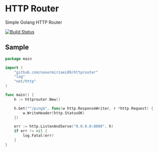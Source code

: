 # HTTP Router
Simple Golang HTTP Router

[![Build Status](https://travis-ci.org/nasermirzaei89/httprouter.svg?branch=master)](https://travis-ci.org/nasermirzaei89/httprouter)


## Sample
```go
package main

import (
	"github.com/nasermirzaei89/httprouter"
	"log"
	"net/http"
)

func main() {
	h := httprouter.New()

	h.Get("^/ping$", func(w http.ResponseWriter, r *http.Request) {
		w.WriteHeader(http.StatusOK)
	})

	err := http.ListenAndServe("0.0.0.0:8080", h)
	if err != nil {
		log.Fatal(err)
	}
}
```
